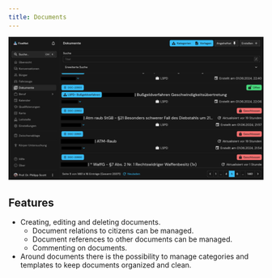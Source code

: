 ```yaml
---
title: Documents
---
```


![Feature Documents](/images/screenshots/features-documents.png)

## Features

- Creating, editing and deleting documents.
  - Document relations to citizens can be managed.
  - Document references to other documents can be managed.
  - Commenting on documents.
- Around documents there is the possibility to manage categories and templates to keep documents organized and clean.
